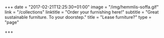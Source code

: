 +++
date = "2017-02-21T12:25:30+01:00"
image = "/img/hemmlis-soffa.gif"
link = "/collections"
linktitle = "Order your furnishing here!"
subtitle = "Great sustainable furniture. To your doorstep."
title = "Lease furniture?"
type = "page"

+++
